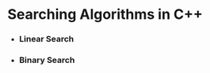 # **Searching Algorithms in C++**  
- ### **Linear Search**  
- ### **Binary Search**  
<!-- - ### **Interpolation Search**  
- ### **Exponential Search  
- ### **Ternary Search**   -->